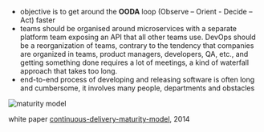 - objective is to get around the **OODA** loop (Observe – Orient - Decide – Act) faster
- teams should be organised around microservices with a separate platform team exposing an API that all other teams use. DevOps should be a reorganization of teams, contrary to the tendency that companies are organized in teams, product managers, developers, QA, etc., and getting something done requires a lot of meetings, a kind of waterfall approach that takes too long.
- end-to-end process of developing and releasing software is often long and cumbersome, it involves many people, departments and obstacles

![maturity model](https://cdn.infoq.com/statics_s2_20170516-0317u5/resource/articles/Continuous-Delivery-Maturity-Model/en/resources/fig1large.jpg)

white paper [continuous-delivery-maturity-model](https://developer.ibm.com/urbancode/docs/continuous-delivery-maturity-model/), 2014